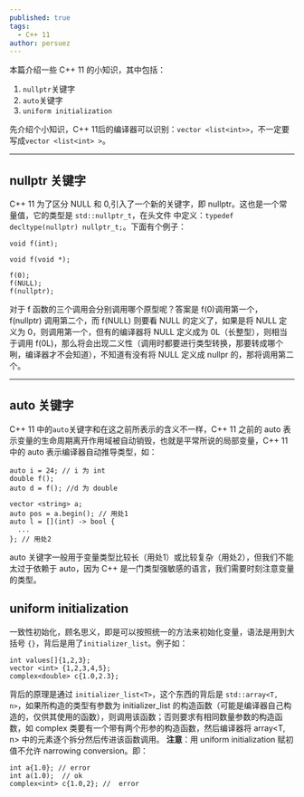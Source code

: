 ```yaml
---
published: true
tags:
  - C++ 11
author: persuez
---
```

本篇介绍一些 C++ 11 的小知识，其中包括：
1. `nullptr`关键字
2. `auto`关键字
3. `uniform initialization`

先介绍个小知识，C++ 11后的编译器可以识别：`vector <list<int>>`，不一定要写成`vector <list<int> >`。

---

## nullptr 关键字
C++ 11 为了区分 NULL 和 0,引入了一个新的关键字，即 nullptr。这也是一个常量值，它的类型是 `std::nullptr_t`，在头文件 <cstddef> 中定义：`typedef decltype(nullptr) nullptr_t;`。下面有个例子：
```
void f(int);

void f(void *);

f(0);
f(NULL);
f(nullptr);
```
对于 f 函数的三个调用会分别调用哪个原型呢？答案是 f(0)调用第一个，f(nullptr) 调用第二个，而 f(NULL) 则要看 NULL 的定义了，如果是将 NULL 定义为 0，则调用第一个，但有的编译器将 NULL 定义成为 0L（长整型），则相当于调用 f(0L)，那么将会出现二义性（调用时都要进行类型转换，那要转成哪个咧，编译器才不会知道），不知道有没有将 NULL 定义成 nullpr 的，那将调用第二个。

---

## auto 关键字
C++ 11  中的`auto`关键字和在这之前所表示的含义不一样，C++ 11 之前的 auto 表示变量的生命周期离开作用域被自动销毁，也就是平常所说的局部变量，C++ 11 中的 auto 表示编译器自动推导类型，如：
```
auto i = 24; // i 为 int
double f();
auto d = f(); //d 为 double

vector <string> a;
auto pos = a.begin(); // 用处1
auto l = [](int) -> bool {
  ...
}; // 用处2
```
auto 关键字一般用于变量类型比较长（用处1）或比较复杂（用处2），但我们不能太过于依赖于 auto，因为 C++ 是一门类型强敏感的语言，我们需要时刻注意变量的类型。

## uniform initialization
一致性初始化，顾名思义，即是可以按照统一的方法来初始化变量，语法是用到大括号 `{}`，背后是用了`initializer_list`。例子如：
```
int values[]{1,2,3};
vector <int> {1,2,3,4,5};
complex<double> c{1.0,2.3};
```
背后的原理是通过 `initializer_list<T>`，这个东西的背后是 `std::array<T, n>`，如果所构造的类型有参数为 initializer_list 的构造函数（可能是编译器自己构造的，仅供其使用的函数），则调用该函数；否则要求有相同数量参数的构造函数，如 complex 类要有一个带有两个形参的构造函数，然后编译器将 array<T, n> 中的元素逐个拆分然后传进该函数调用。
**注意**：用 uniform initialization 赋初值不允许 narrowing conversion。即：
```
int a{1.0}; // error
int a(1.0);  // ok
complex<int> c{1.0,2}; //  error
```
